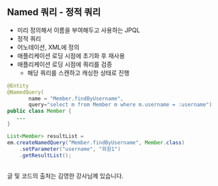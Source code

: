 ## Named 쿼리 - 정적 쿼리
- 미리 정의해서 이름을 부여해두고 사용하는 JPQL
- 정적 쿼리
- 어노테이션, XML에 정의
- 애플리케이션 로딩 시점에 초기화 후 재사용
- 애플리케이션 로딩 시점에 쿼리를 검증
  - 해당 쿼리를 스캔하고 캐싱한 상태로 진행
   
```java
@Entity
@NamedQuery(
       name = "Member.findByUsername",
       query="select m from Member m where m.username = :username")
public class Member {
   ...
}

List<Member> resultList = 
em.createNamedQuery("Member.findByUsername", Member.class)
    .setParameter("username", "회원1")
    .getResultList();
```

##
글 및 코드의 출처는 김영한 강사님께 있습니다.
